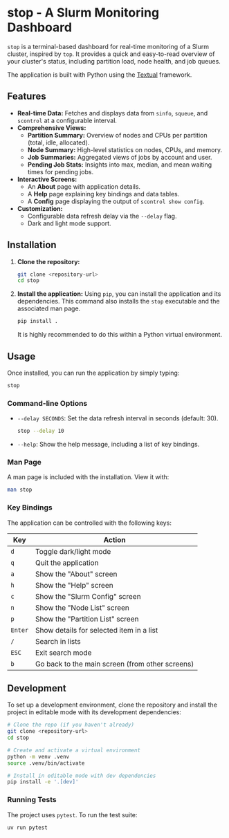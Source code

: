 # stop - A Slurm Monitoring Dashboard

`stop` is a terminal-based dashboard for real-time monitoring of a Slurm cluster, inspired by `top`. It provides a quick and easy-to-read overview of your cluster's status, including partition load, node health, and job queues.

The application is built with Python using the [Textual](https://github.com/Textualize/textual) framework.

## Features

- **Real-time Data:** Fetches and displays data from `sinfo`, `squeue`, and `scontrol` at a configurable interval.
- **Comprehensive Views:**
    - **Partition Summary:** Overview of nodes and CPUs per partition (total, idle, allocated).
    - **Node Summary:** High-level statistics on nodes, CPUs, and memory.
    - **Job Summaries:** Aggregated views of jobs by account and user.
    - **Pending Job Stats:** Insights into max, median, and mean waiting times for pending jobs.
- **Interactive Screens:**
    - An **About** page with application details.
    - A **Help** page explaining key bindings and data tables.
    - A **Config** page displaying the output of `scontrol show config`.
- **Customization:**
    - Configurable data refresh delay via the `--delay` flag.
    - Dark and light mode support.

## Installation

1.  **Clone the repository:**
    ```bash
    git clone <repository-url>
    cd stop
    ```

2.  **Install the application:**
    Using `pip`, you can install the application and its dependencies. This command also installs the `stop` executable and the associated man page.

    ```bash
    pip install .
    ```

    It is highly recommended to do this within a Python virtual environment.

## Usage

Once installed, you can run the application by simply typing:

```bash
stop
```

### Command-line Options

-   `--delay SECONDS`: Set the data refresh interval in seconds (default: 30).
    ```bash
    stop --delay 10
    ```
-   `--help`: Show the help message, including a list of key bindings.

### Man Page

A man page is included with the installation. View it with:
```bash
man stop
```

### Key Bindings

The application can be controlled with the following keys:

| Key | Action                                       |
|-----|----------------------------------------------|
| `d` | Toggle dark/light mode                       |
| `q` | Quit the application                         |
| `a` | Show the "About" screen                      |
| `h` | Show the "Help" screen                       |
| `c` | Show the "Slurm Config" screen               |
| `n` | Show the "Node List" screen                  |
| `p` | Show the "Partition List" screen             |
| `Enter` | Show details for selected item in a list     |
| `/`     | Search in lists                            |
| `ESC`   | Exit search mode                           |
| `b` | Go back to the main screen (from other screens) |


## Development

To set up a development environment, clone the repository and install the project in editable mode with its development dependencies:

```bash
# Clone the repo (if you haven't already)
git clone <repository-url>
cd stop

# Create and activate a virtual environment
python -m venv .venv
source .venv/bin/activate

# Install in editable mode with dev dependencies
pip install -e '.[dev]'
```

### Running Tests

The project uses `pytest`. To run the test suite:

```bash
uv run pytest
```
